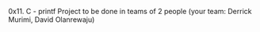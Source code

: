 0x11. C - printf
Project to be done in teams of 2 people (your team: Derrick Murimi, David Olanrewaju)
